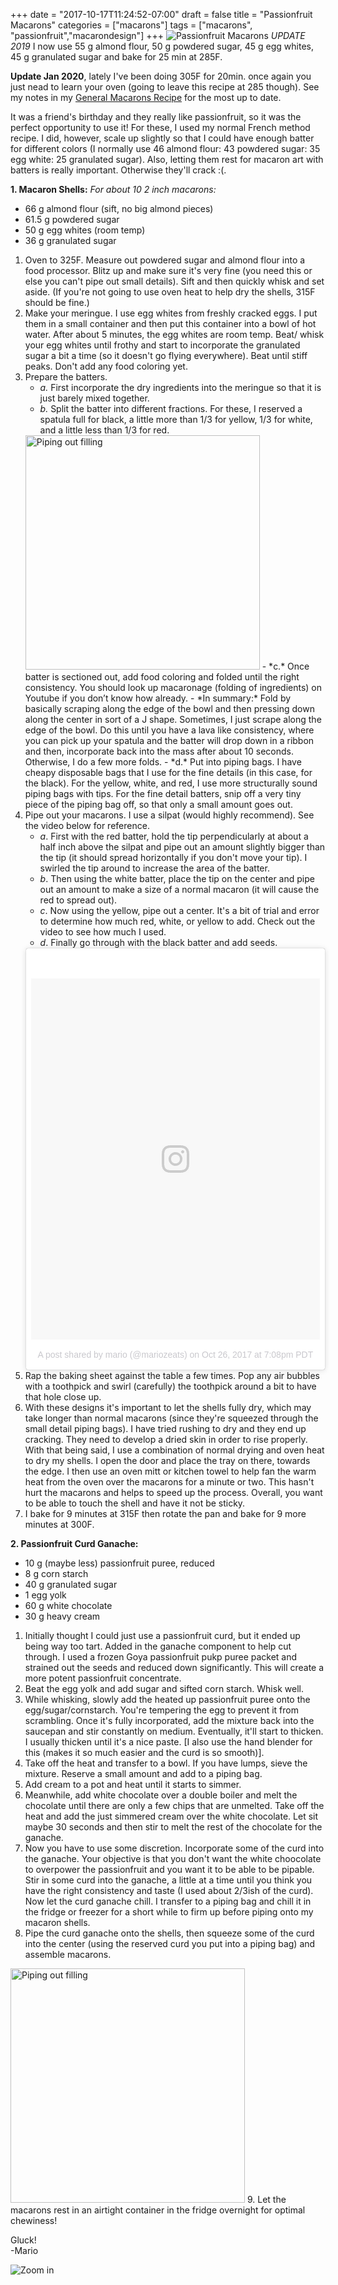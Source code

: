 +++
date = "2017-10-17T11:24:52-07:00"
draft = false
title = "Passionfruit Macarons"
categories = ["macarons"]
tags = ["macarons", "passionfruit","macarondesign"]
+++
![Passionfruit Macarons](https://farm5.staticflickr.com/4535/37742452884_e8707d7f6c_b.jpg)
*UPDATE 2019* I now use 55 g almond flour, 50 g powdered sugar, 45 g egg whites, 45 g granulated sugar and bake for 25 min at 285F.

**Update Jan 2020**, lately I've been doing 305F for 20min. once again you just nead to learn your oven (going to leave this recipe at 285 though). See my notes in my [General Macarons Recipe](https://www.mariozeats.com/post/macarons/) for the most up to date.  

It was a friend's birthday and they really like passionfruit, so it was the perfect opportunity to use it! For these, I used my normal French method recipe. I did, however, scale up slightly so that I could have enough batter for different colors (I normally use 46 almond flour: 43 powdered sugar: 35 egg white: 25 granulated sugar). Also, letting them rest for macaron art with batters is really important. Otherwise they'll crack :(. 
 
**1. Macaron Shells:**  *For about 10 2 inch macarons:*  

- 66 g almond flour (sift, no big almond pieces)  
- 61.5 g powdered sugar  
- 50 g egg whites (room temp)  
- 36 g granulated sugar  

1. Oven to 325F. Measure out powdered sugar and almond flour into a food processor. Blitz up and make sure it's very fine (you need this or else you can't pipe out small details). Sift and then quickly whisk and set aside. (If you're not going to use oven heat to help dry the shells, 315F should be fine.)
2. Make your meringue. I use egg whites from freshly cracked eggs. I put them in a small container and then put this container into a bowl of hot water. After about 5 minutes, the egg whites are room temp. Beat/ whisk your egg whites until frothy and start to incorporate the granulated sugar a bit a time (so it doesn't go flying everywhere). Beat until stiff peaks. Don't add any food coloring yet.       
3. Prepare the batters.
    - *a.* First incorporate the dry ingredients into the meringue so that it is just barely mixed together.   
    - *b.* Split the batter into different fractions. For these, I reserved a spatula full for black, a little more than 1/3 for yellow, 1/3 for white, and a little less than 1/3 for red.  
    <img src="https://farm5.staticflickr.com/4527/24585566368_02c0b38eb2_b.jpg" alt="Piping out filling" style="width: 375px;"/>
    - *c.* Once batter is sectioned out, add food coloring and folded until the right consistency. You should look up macaronage (folding of ingredients) on Youtube if you don’t know how already.  
        - *In summary:* Fold by basically scraping along the edge of the bowl and then pressing down along the center in sort of a J shape. Sometimes, I just scrape along the edge of the bowl. Do this until you have a lava like consistency, where you can pick up your spatula and the batter will drop down in a ribbon and then, incorporate back into the mass after about 10 seconds. Otherwise, I do a few more folds.   
    - *d.*  Put into piping bags. I have cheapy disposable bags that I use for the fine details (in this case, for the black). For the yellow, white, and red, I use more structurally sound piping bags with tips. For the fine detail batters, snip off a very tiny piece of the piping bag off, so that only a small amount goes out.
4. Pipe out your macarons. I use a silpat (would highly recommend). See the video below for reference.
    - *a*. First with the red batter, hold the tip perpendicularly at about a half inch above the silpat and pipe out an amount slightly bigger than the tip (it should spread horizontally if you don't move your tip). I swirled the tip around to increase the area of the batter.  
    - *b*. Then using the white batter, place the tip on the center and pipe out an amount to make a size of a normal macaron (it will cause the red to spread out).  
    - *c*. Now using the yellow, pipe out a center. It's a bit of trial and error to determine how much red, white, or yellow to add. Check out the video to see how much I used.  
    - *d*. Finally go through with the black batter and add seeds.  
    <blockquote class="instagram-media" data-instgrm-version="7" style=" background:#FFF; border:0; border-radius:3px; box-shadow:0 0 1px 0 rgba(0,0,0,0.5),0 1px 10px 0 rgba(0,0,0,0.15); margin: 1px; max-width:658px; padding:0; width:99.375%; width:-webkit-calc(100% - 2px); width:calc(100% - 2px);"><div style="padding:8px;"> <div style=" background:#F8F8F8; line-height:0; margin-top:40px; padding:62.5% 0; text-align:center; width:100%;"> <div style=" background:url(data:image/png;base64,iVBORw0KGgoAAAANSUhEUgAAACwAAAAsCAMAAAApWqozAAAABGdBTUEAALGPC/xhBQAAAAFzUkdCAK7OHOkAAAAMUExURczMzPf399fX1+bm5mzY9AMAAADiSURBVDjLvZXbEsMgCES5/P8/t9FuRVCRmU73JWlzosgSIIZURCjo/ad+EQJJB4Hv8BFt+IDpQoCx1wjOSBFhh2XssxEIYn3ulI/6MNReE07UIWJEv8UEOWDS88LY97kqyTliJKKtuYBbruAyVh5wOHiXmpi5we58Ek028czwyuQdLKPG1Bkb4NnM+VeAnfHqn1k4+GPT6uGQcvu2h2OVuIf/gWUFyy8OWEpdyZSa3aVCqpVoVvzZZ2VTnn2wU8qzVjDDetO90GSy9mVLqtgYSy231MxrY6I2gGqjrTY0L8fxCxfCBbhWrsYYAAAAAElFTkSuQmCC); display:block; height:44px; margin:0 auto -44px; position:relative; top:-22px; width:44px;"></div></div><p style=" color:#c9c8cd; font-family:Arial,sans-serif; font-size:14px; line-height:17px; margin-bottom:0; margin-top:8px; overflow:hidden; padding:8px 0 7px; text-align:center; text-overflow:ellipsis; white-space:nowrap;"><a href="https://www.instagram.com/p/Bau9NmLl5J9/" style=" color:#c9c8cd; font-family:Arial,sans-serif; font-size:14px; font-style:normal; font-weight:normal; line-height:17px; text-decoration:none;" target="_blank">A post shared by mario (@mariozeats)</a> on <time style=" font-family:Arial,sans-serif; font-size:14px; line-height:17px;" datetime="2017-10-27T02:08:59+00:00">Oct 26, 2017 at 7:08pm PDT</time></p></div></blockquote>
    <script async defer src="//platform.instagram.com/en_US/embeds.js"></script>  
5. Rap the baking sheet against the table a few times.  Pop any air bubbles with a toothpick and swirl (carefully) the toothpick around a bit to have that hole close up.  
6. With these designs it's important to let the shells fully dry, which may take longer than normal macarons (since they're squeezed through the small detail piping bags). I have tried rushing to dry and they end up cracking. They need to develop a dried skin in order to rise properly. With that being said, I use a combination of normal drying and oven heat to dry my shells. I open the door and place the tray on there, towards the edge. I then use an oven mitt or kitchen towel to help fan the warm heat from the oven over the macarons for a minute or two. This hasn't hurt the macarons and helps to speed up the process. Overall, you want to be able to touch the shell and have it not be sticky. 
6. I bake for 9 minutes at 315F then rotate the pan and bake for 9 more minutes at 300F.

**2. Passionfruit Curd Ganache:**  

- 10 g (maybe less) passionfruit puree, reduced  
- 8 g corn starch  
- 40 g granulated sugar  
- 1 egg yolk  
- 60 g white chocolate  
- 30 g heavy cream   
  
1. Initially thought I could just use a passionfruit curd, but it ended up being way too tart. Added in the ganache component to help cut through. I used a frozen Goya passionfruit pukp puree packet and strained out the seeds and reduced down significantly. This will create a more potent passionfruit concentrate.  
2. Beat the egg yolk and add sugar and sifted corn starch. Whisk well.  
3. While whisking, slowly add the heated up passionfruit puree onto the egg/sugar/cornstarch. You're tempering the egg to prevent it from scrambling. Once it's fully incorporated, add the mixture back into the saucepan and stir constantly on medium. Eventually, it'll start to thicken. I usually thicken until it's a nice paste. [I also use the hand blender for this (makes it so much easier and the curd is so smooth)].  
4. Take off the heat and transfer to a bowl. If you have lumps, sieve the mixture. Reserve a small amount and add to a piping bag.  
5. Add cream to a pot and heat until it starts to simmer.
6. Meanwhile, add white chocolate over a double boiler and melt the chocolate until there are only a few chips that are unmelted. Take off the heat and add the just simmered cream over the white chocolate. Let sit maybe 30 seconds and then stir to melt the rest of the chocolate for the ganache.
7. Now you have to use some discretion. Incorporate some of the curd into the ganache. Your objective is that you don't want the white choocolate to overpower the passionfruit and you want it to be able to be pipable. Stir in some curd into the ganache, a little at a time until you think you have the right consistency and taste (I used about 2/3ish of the curd). Now let the curd ganache chill. I transfer to a piping bag and chill it in the fridge or freezer for a short while to firm up before piping onto my macaron shells.  
8. Pipe the curd ganache onto the shells, then squeeze some of the curd into the center (using the reserved curd you put into a piping bag) and assemble macarons.  
<img src="https://farm5.staticflickr.com/4522/37743153514_728ea9a7b1_c.jpg" alt="Piping out filling" style="width: 375px;"/>
9. Let the macarons rest in an airtight container in the fridge overnight for optimal chewiness!

Gluck!  
-Mario

![Zoom in](https://farm5.staticflickr.com/4527/38401150206_0b8d8383f2_b.jpg)